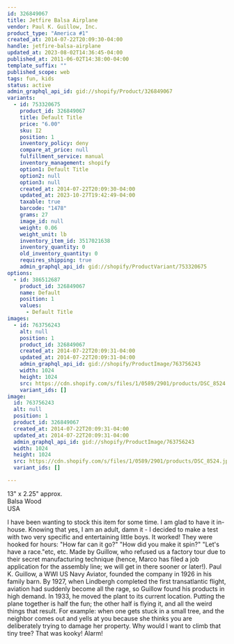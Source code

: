 ```yaml
---
id: 326849067
title: Jetfire Balsa Airplane
vendor: Paul K. Guillow, Inc.
product_type: "America #1"
created_at: 2014-07-22T20:09:30-04:00
handle: jetfire-balsa-airplane
updated_at: 2023-08-02T14:36:45-04:00
published_at: 2011-06-02T14:38:00-04:00
template_suffix: ""
published_scope: web
tags: fun, kids
status: active
admin_graphql_api_id: gid://shopify/Product/326849067
variants:
  - id: 753320675
    product_id: 326849067
    title: Default Title
    price: "6.00"
    sku: I2
    position: 1
    inventory_policy: deny
    compare_at_price: null
    fulfillment_service: manual
    inventory_management: shopify
    option1: Default Title
    option2: null
    option3: null
    created_at: 2014-07-22T20:09:30-04:00
    updated_at: 2023-10-27T19:42:49-04:00
    taxable: true
    barcode: "1478"
    grams: 27
    image_id: null
    weight: 0.06
    weight_unit: lb
    inventory_item_id: 3517021638
    inventory_quantity: 0
    old_inventory_quantity: 0
    requires_shipping: true
    admin_graphql_api_id: gid://shopify/ProductVariant/753320675
options:
  - id: 386512687
    product_id: 326849067
    name: Default
    position: 1
    values:
      - Default Title
images:
  - id: 763756243
    alt: null
    position: 1
    product_id: 326849067
    created_at: 2014-07-22T20:09:31-04:00
    updated_at: 2014-07-22T20:09:31-04:00
    admin_graphql_api_id: gid://shopify/ProductImage/763756243
    width: 1024
    height: 1024
    src: https://cdn.shopify.com/s/files/1/0589/2901/products/DSC_8524.jpeg?v=1406074171
    variant_ids: []
image:
  id: 763756243
  alt: null
  position: 1
  product_id: 326849067
  created_at: 2014-07-22T20:09:31-04:00
  updated_at: 2014-07-22T20:09:31-04:00
  admin_graphql_api_id: gid://shopify/ProductImage/763756243
  width: 1024
  height: 1024
  src: https://cdn.shopify.com/s/files/1/0589/2901/products/DSC_8524.jpeg?v=1406074171
  variant_ids: []

---
```


13" x 2.25" approx.  
Balsa Wood  
USA

I have been wanting to stock this item for some time. I am glad to have it in-house. Knowing that yes, I am an adult, damn it - I decided to make a test with two very specific and entertaining little boys. It worked! They were hooked for hours: "How far can it go?" "How did you make it spin?" "Let's have a race."etc, etc. Made by Guillow, who refused us a factory tour due to their secret manufacturing technique (hence, Marco has filed a job application for the assembly line; we will get in there sooner or later!). Paul K. Guillow, a WWI US Navy Aviator, founded the company in 1926 in his family barn. By 1927, when Lindbergh completed the first transatlantic flight, aviation had suddenly become all the rage, so Guillow found his products in high demand. In 1933, he moved the plant to its current location. Putting the plane together is half the fun; the other half is flying it, and all the weird things that result. For example: when one gets stuck in a small tree, and the neighbor comes out and yells at you because she thinks you are deliberately trying to damage her property. Why would I want to climb that tiny tree? That was kooky! Alarm!